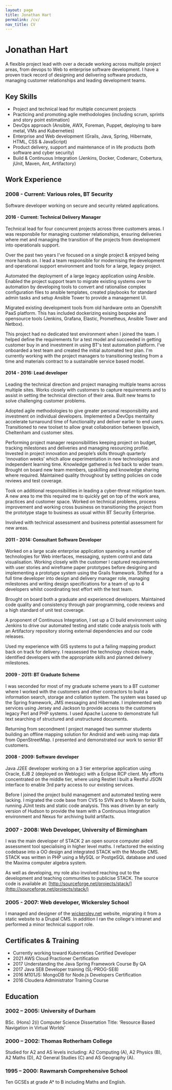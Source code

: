 ```yaml
---
layout: page
title: Jonathan Hart
permalink: /cv/
nav_title: CV
---
```


# Jonathan Hart

A flexible project lead with over a decade working across multiple project areas, from devops to Web to enterprise software development. I have a proven track record of designing and delivering software products, managing customer relationships and leading development teams.

## Key Skills

* Project and technical lead for multiple concurrent projects
* Practicing and promoting agile methodologies (including scrum, sprints and story point estimation)
* DevOps approach (Ansible, AWX, Foreman, Puppet, deploying to bare metal, VMs and Kuberneties)
* Enterprise and Web development (Grails, Java, Spring, Hibernate, HTML, CSS & JavaScript)
* Product delivery, support and maintenance of in life products (both software and cyber security)
* Build & Continuous Integration (Jenkins, Docker, Codenarc, Cobertura, jUnit, Maven, Ant, Artifactory)

## Work Experience

### 2008 - Current: Various roles, BT Security
Software developer working on secure and security related applications.

#### 2016 - Current: Technical Delivery Manager
Technical lead for four concurrent projects across three customers areas. I was responsbile for managing customer relationships, ensuring deliveries where met and managing the transition of the projects from development into operationals support. 

Over the past two years I've focused on a single project & enjoyed being more hands on. I lead a team responsible for modernising the development and operational support environment and tools for a large, legacy project.

Automated the deployment of a large legacy application using Ansible. Enabled the project support team to migrate existing systems over to automation by developing tools to convert and rationalise complex configuration files to ansible templates, created playbooks for standard admin tasks and setup Ansible Tower to provide a management UI. 

Migrated existing development tools from old hardware onto an Openshift PaaS platform. This has included dockerizing exising bespoke and opensource tools (Jenkins, Grafana, Elastic, Prometheus, Ansible Tower and Netbox).

This project had no dedicated test environment when I joined the team. I helped define the requirements for a test model and succeeded in getting customer buy in and investment in using BT's test automation platform. I've onboarded a test team and created the initial automated test plan. I'm currently working with the project managers to transitioning testing from a time and materials contract to a sustainable service based model.

#### 2014 - 2016: Lead developer
Leading the technical direction and project managing multiple teams across multiple sites. Works closely with customers to capture requirements and to assist in setting the technical direction of their area.  Built new teams to solve challenging customer problems.

Adopted agile methodologies to give greater personal responsibility and investment on individual developers. Implemented a DevOps mentality accelerate turnaround time of functionality and deliver earlier to end users. Transitioned to new toolset to allow great collaboration between Ipswich, Cheltenham and customer sites. 

Performing project manager responsibilities keeping project on budget, tracking milestones and deliveries and managing resourcing profile. Invested in project innovation and people’s skills through quarterly ‘innovation weeks’ which allow experimentation in new technologies and independent learning time. Knowledge gathered is fed back to wider team. 
Brought on board new team members, upskilling and knowledge sharing where required. Maintained quality throughout by setting policies on code reviews and test coverage. 

Took on additional responsibilities in leading a cyber-threat mitigation team. A new area to me this required me to quickly get on top of the work area, practices and customer space. Worked on technical problems, process improvement and working cross business on transitioning the project from the prototype stage to business as usual within BT Security Enterprise. 

Involved with technical assessment and business potential assessment for new areas.

#### 2011 - 2014: Consultant Software Developer
Worked on a large scale enterprise application spanning a number of technologies for Web interfaces, messaging, system control and data visualisation. Working closely with the customer I captured requirements with user stories and wireframe paper prototypes before designing and implementing a prototype system using the Grails framework. Shifted for a full time developer into design and delivery manager role, managing milestones and writing design specifications for a team of up to 4 developers whilst coordinating test effort with the test team.

Brought on board both a graduate and experienced developers. Maintained code quality and consistency through pair programming, code reviews and a high standard of unit test coverage.

A proponent of Continuous Integration, I set up a CI build environment using Jenkins to drive our automated testing and static code analysis tools with an Artifactory repository storing external dependencies and our code releases. 

Used my experience with GIS systems to put a failing mapping product back on track for delivery. I reassessed the technology choices made, identified developers with the appropriate skills and planned delivery milestones.


#### 2009 - 2011: BT Graduate Scheme
I was seconded for most of my graduate scheme years to a BT customer where I worked with the customers and other contractors to build a information search, storage and collation system. The system was based up the Spring framework, JMS messaging and Hibernate. I implemented web services using Jersey and Jackson to provide access to the customers legacy Perl and PHP systems. I used Apache Lucene to demonstrate full text searching of structured and unstructured documents.

Returning from secondment I project managed two summer students building an offline mapping solution for Android and web using map data from OpenStreetMap. I presented and demonstrated our work to senior BT customers.

#### 2008 - 2009: Software developer
Java J2EE developer working on a 3 tier enterprise application using Oracle, EJB 2 (deployed on Weblogic) with a Eclipse RCP client. My efforts concentrated on the middle tier, where using Restlet I built a Restful JSON interface to enable 3rd party access to our existing services.

Before I joined the project build management and automated testing were lacking. I migrated the code base from CVS to SVN and to Maven for builds, running JUnit tests and static code analysis. This was driven by an early version of Hudson to provide the team with a Continuous Integration environment and Nexus for archiving build artifacts.

### 2007 - 2008: Web Developer, University of Birmingham
I was the main developer of STACK 2 an open source computer aided assessment tool specialising in higher level maths. I refactored the existing codebase into a OO design and integrated STACK with the Moodle CMS. STACK was written in PHP using a MySQL or PostgeSQL database and used the Maxima computer algebra system.

As well as developing, my role also involved reaching out to the development and teaching communities to publicise STACK.
The source code is available at: [http://sourceforge.net/projects/stack/](http://sourceforge.net/projects/stack/)


### 2005 - 2007: Web developer, Wickersley School
I managed and designer of the [wickersley.net](http://www.wickersley.net) website, migrating it from a static website to a Drupal CMS. In addition I ran the college's intranet and performed a minor technical support role.

## Certificates & Training

* Currently working toward Kuberneties Certified Developer
* 2021 AWS Cloud Practioner Certification
* 2017 Understanding the Java Spring Framework Course By QA
* 2017 Java SE8 Developer training (SL-PROG-SE8)
* 2016 M101JS: MongoDB for Node.js Developers Certification
* 2016 Cloudera Administrator Training Course


## Education

### 2002 – 2005: University of Durham
BSc. (Hons) 2(i) Computer Science
Dissertation Title: ‘Resource Based Navigation in Virtual Worlds’

### 2000 – 2002: Thomas Rotherham College
Studied for A2 and AS levels including: A2 Computing (A), A2 Physics (B), A2 Maths (D), A2 General Studies (C) and AS Geography (A).

### 1995 – 2000: Rawmarsh Comprehensive School
Ten GCSEs at grade A* to B including Maths and English.